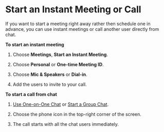 # Start an Instant Meeting or Call<a name="start-call"></a>

If you want to start a meeting right away rather then schedule one in advance, you can use instant meetings or call another user directly from chat\.

**To start an instant meeting**

1. Choose **Meetings**, **Start an Instant Meeting**\.

1. Choose **Personal** or **One\-time Meeting ID**\.

1. Choose **Mic & Speakers** or **Dial\-in**\.

1. Add the users to invite to your call\.

**To start a call from chat**

1. [Use One\-on\-One Chat](direct-chat.md) or [Start a Group Chat](group-chat.md)\.

1. Choose the phone icon in the top\-right corner of the screen\.

1. The call starts with all the chat users immediately\.